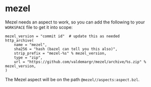 # mezel

Mezel needs an aspect to work, so you can add the following to your `WORKSPACE` file to get it into scope:
```
mezel_version = "commit id"  # update this as needed
http_archive(
    name = "mezel",
    sha256 = "hash (bazel can tell you this also)",
    strip_prefix = "mezel-%s" % mezel_version,
    type = "zip",
    url = "https://github.com/valdemargr/mezel/archive/%s.zip" % mezel_version,
)
```
The Mezel aspect will be on the path `@mezel//aspects:aspect.bzl`.

